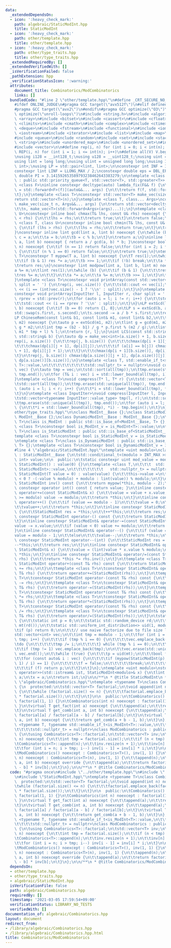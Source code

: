 ```yaml
---
data:
  _extendedDependsOn:
  - icon: ':heavy_check_mark:'
    path: algebraic/StaticModInt.hpp
    title: StaticModInt
  - icon: ':heavy_check_mark:'
    path: other/template.hpp
    title: other/template.hpp
  - icon: ':heavy_check_mark:'
    path: other/type_traits.hpp
    title: other/type_traits.hpp
  _extendedRequiredBy: []
  _extendedVerifiedWith: []
  _isVerificationFailed: false
  _pathExtension: hpp
  _verificationStatusIcon: ':warning:'
  attributes:
    document_title: Combinatorics/ModCombinatorics
    links: []
  bundledCode: "#line 2 \"other/template.hpp\"\n#define _CRT_SECURE_NO_WARNINGS\n\
    #ifdef ONLINE_JUDGE\n#pragma GCC target(\"avx512f\")\n#elif defined EVAL\n#else\n\
    #pragma GCC target(\"avx2\")\n#endif\n#pragma GCC optimize(\"O3\")\n#pragma GCC\
    \ optimize(\"unroll-loops\")\n#include <string.h>\n#include <algorithm>\n#include\
    \ <array>\n#include <bitset>\n#include <cassert>\n#include <cfloat>\n#include\
    \ <climits>\n#include <cmath>\n#include <complex>\n#include <ctime>\n#include\
    \ <deque>\n#include <fstream>\n#include <functional>\n#include <iomanip>\n#include\
    \ <iostream>\n#include <iterator>\n#include <list>\n#include <map>\n#include <memory>\n\
    #include <queue>\n#include <random>\n#include <set>\n#include <stack>\n#include\
    \ <string>\n#include <unordered_map>\n#include <unordered_set>\n#include <utility>\n\
    #include <vector>\n\n#define rep(i, n) for (int i = 0; i < int(n); i++)\n#define\
    \ REP(i, n) for (int i = 1; i <= int(n); i++)\n#define all(V) V.begin(), V.end()\n\
    \nusing i128 = __int128_t;\nusing u128 = __uint128_t;\nusing uint = unsigned int;\n\
    using lint = long long;\nusing ulint = unsigned long long;\nusing IP = std::pair<int,\
    \ int>;\nusing LP = std::pair<lint, lint>;\n\nconstexpr int INF = INT_MAX / 2;\n\
    constexpr lint LINF = LLONG_MAX / 2;\nconstexpr double eps = DBL_EPSILON;\nconstexpr\
    \ double PI = 3.141592653589793238462643383279;\n\ntemplate <class T>\nclass prique\
    \ : public std::priority_queue<T, std::vector<T>, std::greater<T>> {\n};\ntemplate\
    \ <class F>\ninline constexpr decltype(auto) lambda_fix(F&& f) {\n\treturn [f\
    \ = std::forward<F>(f)](auto&&... args) {\n\t\treturn f(f, std::forward<decltype(args)>(args)...);\n\
    \t};\n}\ntemplate <class T>\nconstexpr std::vector<T> make_vec(size_t n) {\n\t\
    return std::vector<T>(n);\n}\ntemplate <class T, class... Args>\nconstexpr auto\
    \ make_vec(size_t n, Args&&... args) {\n\treturn std::vector<decltype(make_vec<T>(args...))>(\n\
    \t\tn, make_vec<T>(std::forward<Args>(args)...));\n}\ntemplate <class T, class\
    \ U>\nconstexpr inline bool chmax(T& lhs, const U& rhs) noexcept {\n\tif (lhs\
    \ < rhs) {\n\t\tlhs = rhs;\n\t\treturn true;\n\t}\n\treturn false;\n}\ntemplate\
    \ <class T, class U>\nconstexpr inline bool chmin(T& lhs, const U& rhs) noexcept\
    \ {\n\tif (lhs > rhs) {\n\t\tlhs = rhs;\n\t\treturn true;\n\t}\n\treturn false;\n\
    }\nconstexpr inline lint gcd(lint a, lint b) noexcept {\n\twhile (b) {\n\t\tlint\
    \ c = a;\n\t\ta = b;\n\t\tb = c % b;\n\t}\n\treturn a;\n}\ninline lint lcm(lint\
    \ a, lint b) noexcept { return a / gcd(a, b) * b; }\nconstexpr bool isprime(lint\
    \ n) noexcept {\n\tif (n == 1) return false;\n\tfor (int i = 2; i * i <= n; i++)\
    \ {\n\t\tif (n % i == 0) return false;\n\t}\n\treturn true;\n}\ntemplate <class\
    \ T>\nconstexpr T mypow(T a, lint b) noexcept {\n\tT res(1);\n\twhile (true) {\n\
    \t\tif (b & 1) res *= a;\n\t\tb >>= 1;\n\t\tif (!b) break;\n\t\ta *= a;\n\t}\n\
    \treturn res;\n}\nconstexpr lint modpow(lint a, lint b, lint m) noexcept {\n\t\
    a %= m;\n\tlint res(1);\n\twhile (b) {\n\t\tif (b & 1) {\n\t\t\tres *= a;\n\t\t\
    \tres %= m;\n\t\t}\n\t\ta *= a;\n\t\ta %= m;\n\t\tb >>= 1;\n\t}\n\treturn res;\n\
    }\ntemplate <class T>\nconstexpr void printArray(const std::vector<T>& vec, char\
    \ split = ' ') {\n\trep(i, vec.size()) {\n\t\tstd::cout << vec[i];\n\t\tstd::cout\
    \ << (i == (int)vec.size() - 1 ? '\\n' : split);\n\t}\n}\ntemplate <class InputIter>\n\
    constexpr void printArray(InputIter l, InputIter r, char split = ' ') {\n\tauto\
    \ rprev = std::prev(r);\n\tfor (auto i = l; i != r; i++) {\n\t\tstd::cout << *i;\n\
    \t\tstd::cout << (i == rprev ? '\\n' : split);\n\t}\n}\nLP extGcd(lint a, lint\
    \ b) noexcept {\n\tif (b == 0) return {1, 0};\n\tLP s = extGcd(b, a % b);\n\t\
    std::swap(s.first, s.second);\n\ts.second -= a / b * s.first;\n\treturn s;\n}\n\
    LP ChineseRem(const lint& b1, const lint& m1, const lint& b2,\n\t\t\t  const lint&\
    \ m2) noexcept {\n\tauto p = extGcd(m1, m2);\n\tlint g = gcd(m1, m2), l = m1 /\
    \ g * m2;\n\tlint tmp = (b2 - b1) / g * p.first % (m2 / g);\n\tlint r = (b1 +\
    \ m1 * tmp + l) % l;\n\treturn {r, l};\n}\nint LCS(const std::string& a, const\
    \ std::string& b) {\n\tauto dp = make_vec<int>(a.size() + 1, b.size() + 1);\n\t\
    rep(i, a.size()) {\n\t\trep(j, b.size()) {\n\t\t\tchmax(dp[i + 1][j], dp[i][j]);\n\
    \t\t\tchmax(dp[i][j + 1], dp[i][j]);\n\t\t\tif (a[i] == b[j]) chmax(dp[i + 1][j\
    \ + 1], dp[i][j] + 1);\n\t\t}\n\t\tchmax(dp[i + 1][b.size()], dp[i][b.size()]);\n\
    \t}\n\trep(j, b.size()) chmax(dp[a.size()][j + 1], dp[a.size()][j]);\n\treturn\
    \ dp[a.size()][b.size()];\n}\ntemplate <class T, std::enable_if_t<std::is_convertible<int,\
    \ T>::value,\n\t\t\t\t\t\t\t\t\tstd::nullptr_t> = nullptr>\nvoid compress(std::vector<T>&\
    \ vec) {\n\tauto tmp = vec;\n\tstd::sort(all(tmp));\n\ttmp.erase(std::unique(all(tmp)),\
    \ tmp.end());\n\tfor (T& i : vec) i = std::lower_bound(all(tmp), i) - tmp.begin();\n\
    }\ntemplate <class T>\nvoid compress(T* l, T* r) {\n\tstd::vector<T> tmp(l, r);\n\
    \tstd::sort(all(tmp));\n\ttmp.erase(std::unique(all(tmp)), tmp.end());\n\tfor\
    \ (auto i = l; i < r; i++) {\n\t\t*i = std::lower_bound(all(tmp), *i) - tmp.begin();\n\
    \t}\n}\ntemplate <class InputIter>\nvoid compress(InputIter l, InputIter r) {\n\
    \tstd::vector<typename InputIter::value_type> tmp(l, r);\n\tstd::sort(all(tmp));\n\
    \ttmp.erase(std::unique(all(tmp)), tmp.end());\n\tfor (auto i = l; i < r; i++)\
    \ {\n\t\t*i = std::lower_bound(all(tmp), *i) - tmp.begin();\n\t}\n}\n#line 3 \"\
    other/type_traits.hpp\"\n\nclass ModInt__Base {};\nclass StaticModInt__Base :\
    \ ModInt__Base {};\nclass DynamicModInt__Base : ModInt__Base {};\n\ntemplate <class\
    \ T>\nclass is_ModInt : public std::is_base_of<ModInt__Base, T> {};\ntemplate\
    \ <class T>\nconstexpr bool is_ModInt_v = is_ModInt<T>::value;\n\ntemplate <class\
    \ T>\nclass is_StaticModInt : public std::is_base_of<StaticModInt__Base, T> {};\n\
    template <class T>\nconstexpr bool is_StaticModInt_v = is_StaticModInt<T>::value;\n\
    \ntemplate <class T>\nclass is_DynamicModInt : public std::is_base_of<DynamicModInt__Base,\
    \ T> {};\ntemplate <class T>\nconstexpr bool is_DynamicModInt_v = is_DynamicModInt<T>::value;\n\
    #line 4 \"algebraic/StaticModInt.hpp\"\ntemplate <uint modulo>\nclass StaticModInt\
    \ : StaticModInt__Base {\n\tstd::conditional_t<(modulo > INT_MAX >> 1), lint,\
    \ int> value;\n\n  public:\n\tstatic constexpr uint mod_value = modulo;\n\tconstexpr\
    \ StaticModInt() : value(0) {}\n\ttemplate <class T,\n\t\t\t  std::enable_if_t<!std::is_convertible<T,\
    \ StaticModInt>::value,\n\t\t\t\t\t\t\t   std::nullptr_t> = nullptr>\n\tconstexpr\
    \ StaticModInt(T value = 0) : value(value) {\n\t\tthis->value =\n\t\t\t(value\
    \ < 0 ? -(-value % modulo) + modulo : lint(value)) % modulo;\n\t}\n\tinline constexpr\
    \ StaticModInt inv() const {\n\t\treturn mypow(*this, modulo - 2);\n\t}\n\tinline\
    \ constexpr operator int() const { return value; }\n\tinline constexpr StaticModInt&\
    \ operator+=(const StaticModInt& x) {\n\t\tvalue = value + x.value;\n\t\tif (value\
    \ >= modulo) value -= modulo;\n\t\treturn *this;\n\t}\n\tinline constexpr StaticModInt&\
    \ operator++() {\n\t\tif (value == modulo - 1)\n\t\t\tvalue = 0;\n\t\telse\n\t\
    \t\tvalue++;\n\t\treturn *this;\n\t}\n\tinline constexpr StaticModInt operator++(int)\
    \ {\n\t\tStaticModInt res = *this;\n\t\t++*this;\n\t\treturn res;\n\t}\n\tinline\
    \ constexpr StaticModInt operator-() const {\n\t\treturn StaticModInt(0) -= *this;\n\
    \t}\n\tinline constexpr StaticModInt& operator-=(const StaticModInt& x) {\n\t\t\
    value -= x.value;\n\t\tif (value < 0) value += modulo;\n\t\treturn *this;\n\t\
    }\n\tinline constexpr StaticModInt& operator--() {\n\t\tif (value == 0)\n\t\t\t\
    value = modulo - 1;\n\t\telse\n\t\t\tvalue--;\n\t\treturn *this;\n\t}\n\tinline\
    \ constexpr StaticModInt operator--(int) {\n\t\tStaticModInt res = *this;\n\t\t\
    --*this;\n\t\treturn res;\n\t}\n\tinline constexpr StaticModInt& operator*=(const\
    \ StaticModInt& x) {\n\t\tvalue = (lint)value * x.value % modulo;\n\t\treturn\
    \ *this;\n\t}\n\tinline constexpr StaticModInt& operator/=(const StaticModInt&\
    \ rhs) {\n\t\treturn *this *= rhs.inv();\n\t}\n\ttemplate <class T>\n\tconstexpr\
    \ StaticModInt operator+(const T& rhs) const {\n\t\treturn StaticModInt(*this)\
    \ += rhs;\n\t}\n\ttemplate <class T>\n\tconstexpr StaticModInt& operator+=(const\
    \ T& rhs) {\n\t\treturn operator+=(StaticModInt(rhs));\n\t}\n\ttemplate <class\
    \ T>\n\tconstexpr StaticModInt operator-(const T& rhs) const {\n\t\treturn StaticModInt(*this)\
    \ -= rhs;\n\t}\n\ttemplate <class T>\n\tconstexpr StaticModInt& operator-=(const\
    \ T& rhs) {\n\t\treturn operator-=(StaticModInt(rhs));\n\t}\n\ttemplate <class\
    \ T>\n\tconstexpr StaticModInt operator*(const T& rhs) const {\n\t\treturn StaticModInt(*this)\
    \ *= rhs;\n\t}\n\ttemplate <class T>\n\tconstexpr StaticModInt& operator*=(const\
    \ T& rhs) {\n\t\treturn operator*=(StaticModInt(rhs));\n\t}\n\ttemplate <class\
    \ T>\n\tconstexpr StaticModInt operator/(const T& rhs) const {\n\t\treturn StaticModInt(*this)\
    \ /= rhs;\n\t}\n\ttemplate <class T>\n\tconstexpr StaticModInt& operator/=(const\
    \ T& rhs) {\n\t\treturn operator/=(StaticModInt(rhs));\n\t}\n\tstatic int primitive_root()\
    \ {\n\t\tstatic int p = 0;\n\t\tstatic std::random_device rd;\n\t\tstatic std::mt19937\
    \ mt(rd());\n\t\tstatic std::uniform_int_distribution<> uid(1, modulo - 1);\n\t\
    \tif (p) return 0;\n\n\t\t// use naive factorize due to file size limit\n\t\t\
    std::vector<int> vec;\n\t\tint tmp = modulo - 1;\n\t\tfor (int i = 2; i * i <=\
    \ tmp; i++) {\n\t\t\tif (tmp % i == 0) {\n\t\t\t\tvec.emplace_back(i);\n\t\t\t\
    \tdo {\n\t\t\t\t\ttmp /= i;\n\t\t\t\t} while (tmp % i == 0);\n\t\t\t}\n\t\t}\n\
    \t\tif (tmp != 1) vec.emplace_back(tmp);\n\n\t\tvec.erase(std::unique(all(vec)),\
    \ vec.end());\n\t\twhile (true) {\n\t\t\tp = uid(mt);\n\t\t\tbool f = true;\n\t\
    \t\tfor (const auto& i : vec) {\n\t\t\t\tif (mypow(StaticModInt(p), (modulo -\
    \ 1) / i) == 1) {\n\t\t\t\t\tf = false;\n\t\t\t\t\tbreak;\n\t\t\t\t}\n\t\t\t}\n\
    \t\t\tif (f) return p;\n\t\t}\n\t}\n};\ntemplate <uint modulo>\nstd::istream&\
    \ operator>>(std::istream& ist, StaticModInt<modulo>& x) {\n\tlint a;\n\tist >>\
    \ a;\n\tx = a;\n\treturn ist;\n}\n\n/**\n * @title StaticModInt\n */\n#line 5\
    \ \"algebraic/Combinatorics.hpp\"\ntemplate <typename T>\nclass Combinatorics\
    \ {\n  protected:\n\tstd::vector<T> factorial;\n\tvoid append(int n) noexcept\
    \ {\n\t\twhile (factorial.size() <= n) {\n\t\t\tfactorial.emplace_back(factorial.back()\
    \ * factorial.size());\n\t\t}\n\t}\n\n  public:\n\tCombinatorics() noexcept :\
    \ factorial(1, 1) {}\n\tCombinatorics(int n) noexcept : factorial(1, 1) { append(n);\
    \ }\n\tvirtual T get_fact(int a) noexcept {\n\t\tappend(a);\n\t\treturn factorial[a];\n\
    \t}\n\tvirtual T get_comb(int a, int b) noexcept {\n\t\tappend(a);\n\t\treturn\
    \ factorial[a] / factorial[a - b] / factorial[b];\n\t}\n\tvirtual T get_dcomb(int\
    \ a, int b) noexcept {\n\t\treturn get_comb(a + b - 1, b);\n\t}\n};\ntemplate\
    \ <typename T, typename std::enable_if_t<is_ModInt<T>::value,\n\t\t\t\t\t\t\t\t\
    \t\t\t\tstd::nullptr_t> = nullptr>\nclass ModCombinatorics : public Combinatorics<T>\
    \ {\n\tusing Combinatorics<T>::factorial;\n\tstd::vector<T> inv;\n\tvoid append(int\
    \ n) noexcept {\n\t\tint tmp = factorial.size();\n\t\tif (n < tmp) return;\n\t\
    \tCombinatorics<T>::append(n);\n\t\tinv.resize(n + 1);\n\t\tinv[n] = T(1) / factorial.back();\n\
    \t\tfor (int i = n; i > tmp; i--) inv[i - 1] = inv[i] * i;\n\t}\n\n  public:\n\
    \tModCombinatorics() noexcept : Combinatorics<T>(), inv(1, 1) {}\n\tModCombinatorics(int\
    \ n) noexcept : Combinatorics<T>(n), inv(1, 1) {\n\t\tappend(n);\n\t}\n\tT get_comb(int\
    \ a, int b) noexcept override {\n\t\tappend(a);\n\t\treturn factorial[a] * inv[a\
    \ - b] * inv[b];\n\t}\n};\n\n/**\n * @title Combinatorics/ModCombinatorics\n */\n"
  code: "#pragma once\n#include \"../other/template.hpp\"\n#include \"../other/type_traits.hpp\"\
    \n#include \"StaticModInt.hpp\"\ntemplate <typename T>\nclass Combinatorics {\n\
    \  protected:\n\tstd::vector<T> factorial;\n\tvoid append(int n) noexcept {\n\t\
    \twhile (factorial.size() <= n) {\n\t\t\tfactorial.emplace_back(factorial.back()\
    \ * factorial.size());\n\t\t}\n\t}\n\n  public:\n\tCombinatorics() noexcept :\
    \ factorial(1, 1) {}\n\tCombinatorics(int n) noexcept : factorial(1, 1) { append(n);\
    \ }\n\tvirtual T get_fact(int a) noexcept {\n\t\tappend(a);\n\t\treturn factorial[a];\n\
    \t}\n\tvirtual T get_comb(int a, int b) noexcept {\n\t\tappend(a);\n\t\treturn\
    \ factorial[a] / factorial[a - b] / factorial[b];\n\t}\n\tvirtual T get_dcomb(int\
    \ a, int b) noexcept {\n\t\treturn get_comb(a + b - 1, b);\n\t}\n};\ntemplate\
    \ <typename T, typename std::enable_if_t<is_ModInt<T>::value,\n\t\t\t\t\t\t\t\t\
    \t\t\t\tstd::nullptr_t> = nullptr>\nclass ModCombinatorics : public Combinatorics<T>\
    \ {\n\tusing Combinatorics<T>::factorial;\n\tstd::vector<T> inv;\n\tvoid append(int\
    \ n) noexcept {\n\t\tint tmp = factorial.size();\n\t\tif (n < tmp) return;\n\t\
    \tCombinatorics<T>::append(n);\n\t\tinv.resize(n + 1);\n\t\tinv[n] = T(1) / factorial.back();\n\
    \t\tfor (int i = n; i > tmp; i--) inv[i - 1] = inv[i] * i;\n\t}\n\n  public:\n\
    \tModCombinatorics() noexcept : Combinatorics<T>(), inv(1, 1) {}\n\tModCombinatorics(int\
    \ n) noexcept : Combinatorics<T>(n), inv(1, 1) {\n\t\tappend(n);\n\t}\n\tT get_comb(int\
    \ a, int b) noexcept override {\n\t\tappend(a);\n\t\treturn factorial[a] * inv[a\
    \ - b] * inv[b];\n\t}\n};\n\n/**\n * @title Combinatorics/ModCombinatorics\n */"
  dependsOn:
  - other/template.hpp
  - other/type_traits.hpp
  - algebraic/StaticModInt.hpp
  isVerificationFile: false
  path: algebraic/Combinatorics.hpp
  requiredBy: []
  timestamp: '2021-03-05 17:59:54+09:00'
  verificationStatus: LIBRARY_NO_TESTS
  verifiedWith: []
documentation_of: algebraic/Combinatorics.hpp
layout: document
redirect_from:
- /library/algebraic/Combinatorics.hpp
- /library/algebraic/Combinatorics.hpp.html
title: Combinatorics/ModCombinatorics
---
```

